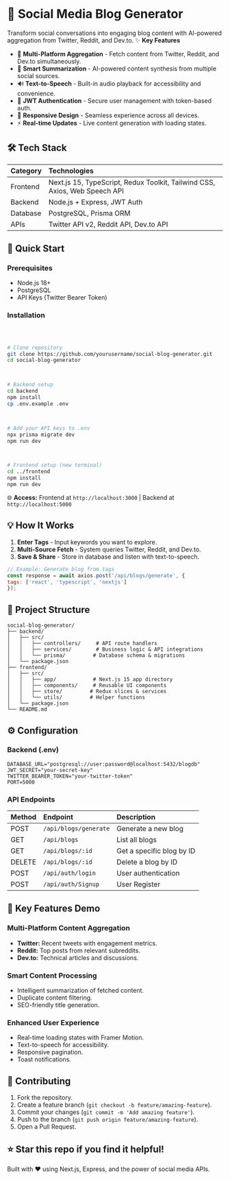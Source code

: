 # 🚀 Social Media Blog Generator
Transform social conversations into engaging blog content with AI-powered aggregation from Twitter, Reddit, and Dev.to.
✨ **Key Features**

*   🔄 **Multi-Platform Aggregation** - Fetch content from Twitter, Reddit, and Dev.to simultaneously.
*   🎯 **Smart Summarization** - AI-powered content synthesis from multiple social sources.
*   🔊 **Text-to-Speech** - Built-in audio playback for accessibility and convenience.
*   🔐 **JWT Authentication** - Secure user management with token-based auth.
*   📱 **Responsive Design** - Seamless experience across all devices.
*   ⚡ **Real-time Updates** - Live content generation with loading states.



## 🛠️ Tech Stack
| Category   | Technologies                      |
| :--------- | :-------------------------------- |
| Frontend   | Next.js 15, TypeScript, Redux Toolkit, Tailwind CSS, Axios, Web Speech API  |
| Backend    | Node.js + Express, JWT Auth      |
| Database   | PostgreSQL, Prisma ORM            |
| APIs       | Twitter API v2, Reddit API, Dev.to API |



## 🚀 Quick Start



### Prerequisites
*   Node.js 18+
*   PostgreSQL
*   API Keys (Twitter Bearer Token)



### Installation
```bash



# Clone repository
git clone https://github.com/yourusername/social-blog-generator.git
cd social-blog-generator



# Backend setup
cd backend
npm install
cp .env.example .env



# Add your API keys to .env
npx prisma migrate dev
npm run dev



# Frontend setup (new terminal)
cd ../frontend
npm install
npm run dev
```

🌐 **Access:** Frontend at `http://localhost:3000` | Backend at `http://localhost:5000`



## 💡 How It Works
1.  **Enter Tags** - Input keywords you want to explore.
2.  **Multi-Source Fetch** - System queries Twitter, Reddit, and Dev.to.
3.  **Save & Share** - Store in database and listen with text-to-speech.

```javascript
// Example: Generate blog from tags
const response = await axios.post('/api/blogs/generate', {
tags: ['react', 'typescript', 'nextjs']
});
```



## 📁 Project Structure
```
social-blog-generator/
├── backend/
│   ├── src/
│   │   ├── controllers/     # API route handlers
│   │   ├── services/        # Business logic & API integrations
│   │   └── prisma/         # Database schema & migrations
│   └── package.json
├── frontend/
│   ├── src/
│   │   ├── app/            # Next.js 15 app directory
│   │   ├── components/     # Reusable UI components
│   │   ├── store/         # Redux slices & services
│   │   └── utils/         # Helper functions
│   └── package.json
└── README.md
```



## ⚙️ Configuration



### Backend (.env)
```env
DATABASE_URL="postgresql://user:password@localhost:5432/blogdb"
JWT_SECRET="your-secret-key"
TWITTER_BEARER_TOKEN="your-twitter-token"
PORT=5000
```



### API Endpoints
| Method | Endpoint             | Description                     |
| :----- | :------------------- | :------------------------------ |
| POST   | `/api/blogs/generate` | Generate a new blog             |
| GET    | `/api/blogs`         | List all blogs                  |
| GET    | `/api/blogs/:id`     | Get a specific blog by ID       |
| DELETE | `/api/blogs/:id`     | Delete a blog by ID            |
| POST   | `/api/auth/login`    | User authentication             |
| POST   | `/api/auth/Signup`    | User Register             |



## 🎨 Key Features Demo



### Multi-Platform Content Aggregation
*   **Twitter:** Recent tweets with engagement metrics.
*   **Reddit:** Top posts from relevant subreddits.
*   **Dev.to:** Technical articles and discussions.



### Smart Content Processing
*   Intelligent summarization of fetched content.
*   Duplicate content filtering.
*   SEO-friendly title generation.



### Enhanced User Experience
*   Real-time loading states with Framer Motion.
*   Text-to-speech for accessibility.
*   Responsive pagination.
*   Toast notifications.



## 🤝 Contributing
1.  Fork the repository.
2.  Create a feature branch (`git checkout -b feature/amazing-feature`).
3.  Commit your changes (`git commit -m 'Add amazing feature'`).
4.  Push to the branch (`git push origin feature/amazing-feature`).
5.  Open a Pull Request.



## ⭐ Star this repo if you find it helpful!
Built with ❤️ using Next.js, Express, and the power of social media APIs.